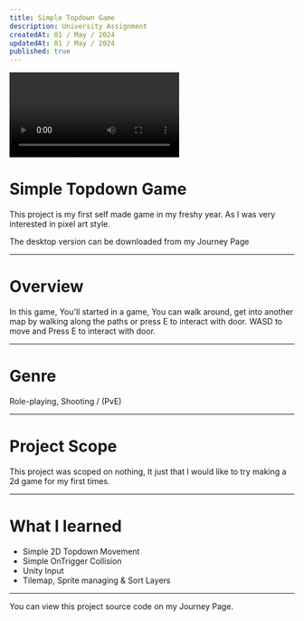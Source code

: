 ```yaml
---
title: Simple Topdown Game
description: University Assignment
createdAt: 01 / May / 2024
updatedAt: 01 / May / 2024
published: true
---
```

<video source src="https://res.cloudinary.com/drjnabgbd/video/upload/v1712467975/Projects/University/my%20first%20game.mp4" autoplay loop></video>

# Simple Topdown Game
This project is my first self made game in my freshy year. As I was very interested in pixel art style.

The desktop version can be downloaded from my Journey Page

---

# Overview
In this game, You'll started in a game, You can walk around, get into another map by walking along the paths or press E to interact with door.
WASD to move and Press E to interact with door.

---

# Genre
Role-playing, Shooting / (PvE)

---

# Project Scope
This project was scoped on nothing, It just that I would like to try making a 2d game for my first times.

---

# What I learned
- Simple 2D Topdown Movement
- Simple OnTrigger Collision
- Unity Input
- Tilemap, Sprite managing & Sort Layers

---

You can view this project source code on my Journey Page.